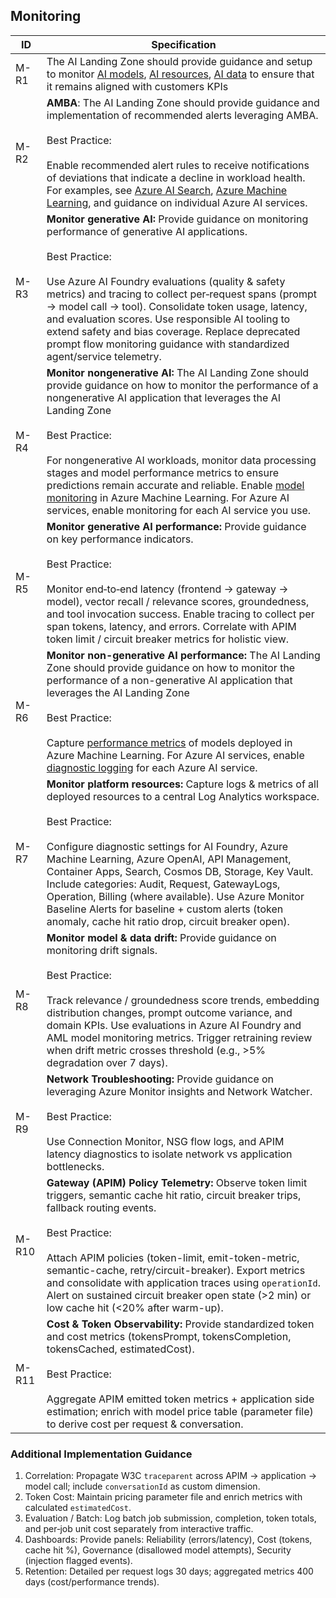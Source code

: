 ## Monitoring

| ID   | Specification |
|------|--------------|
| M-R1 | The AI Landing Zone should provide guidance and setup to monitor [AI models](https://learn.microsoft.com/azure/cloud-adoption-framework/scenarios/ai/platform/management#manage-ai-models), [AI resources](https://learn.microsoft.com/azure/cloud-adoption-framework/scenarios/ai/platform/management#manage-ai-operations), [AI data](https://learn.microsoft.com/azure/cloud-adoption-framework/scenarios/ai/platform/management#manage-ai-data) to ensure that it remains aligned with customers KPIs |
| M-R2 | **AMBA**: The AI Landing Zone should provide guidance and implementation of recommended alerts leveraging AMBA.<br><br>Best Practice:<br><br>Enable recommended alert rules to receive notifications of deviations that indicate a decline in workload health. For examples, see [Azure AI Search](https://learn.microsoft.com/azure/search/monitor-azure-cognitive-search#azure-ai-search-alert-rules), [Azure Machine Learning](https://learn.microsoft.com/azure/machine-learning/monitor-azure-machine-learning), and guidance on individual Azure AI services. |
| M-R3 | **Monitor generative AI:** Provide guidance on monitoring performance of generative AI applications.<br><br>Best Practice:<br><br>Use Azure AI Foundry evaluations (quality & safety metrics) and tracing to collect per‑request spans (prompt → model call → tool). Consolidate token usage, latency, and evaluation scores. Use responsible AI tooling to extend safety and bias coverage. Replace deprecated prompt flow monitoring guidance with standardized agent/service telemetry. |
| M-R4 | **Monitor nongenerative AI:** The AI Landing Zone should provide guidance on how to monitor the performance of a nongenerative AI application that leverages the AI Landing Zone<br><br>Best Practice:<br><br>For nongenerative AI workloads, monitor data processing stages and model performance metrics to ensure predictions remain accurate and reliable. Enable [model monitoring](https://learn.microsoft.com/azure/machine-learning/concept-model-monitoring) in Azure Machine Learning. For Azure AI services, enable monitoring for each AI service you use. |
| M-R5 | **Monitor generative AI performance:** Provide guidance on key performance indicators.<br><br>Best Practice:<br><br>Monitor end‑to‑end latency (frontend → gateway → model), vector recall / relevance scores, groundedness, and tool invocation success. Enable tracing to collect per span tokens, latency, and errors. Correlate with APIM token limit / circuit breaker metrics for holistic view. |
| M-R6 | **Monitor non-generative AI performance:** The AI Landing Zone should provide guidance on how to monitor the performance of a non-generative AI application that leverages the AI Landing Zone<br><br>Best Practice:<br><br>Capture [performance metrics](https://learn.microsoft.com/azure/machine-learning/how-to-monitor-model-performance#set-up-model-performance-monitoring) of models deployed in Azure Machine Learning. For Azure AI services, enable [diagnostic logging](https://learn.microsoft.com/azure/ai-services/diagnostic-logging) for each Azure AI service. |
| M-R7 | **Monitor platform resources:** Capture logs & metrics of all deployed resources to a central Log Analytics workspace.<br><br>Best Practice:<br><br>Configure diagnostic settings for AI Foundry, Azure Machine Learning, Azure OpenAI, API Management, Container Apps, Search, Cosmos DB, Storage, Key Vault. Include categories: Audit, Request, GatewayLogs, Operation, Billing (where available). Use Azure Monitor Baseline Alerts for baseline + custom alerts (token anomaly, cache hit ratio drop, circuit breaker open). |
| M-R8 | **Monitor model & data drift:** Provide guidance on monitoring drift signals.<br><br>Best Practice:<br><br>Track relevance / groundedness score trends, embedding distribution changes, prompt outcome variance, and domain KPIs. Use evaluations in Azure AI Foundry and AML model monitoring metrics. Trigger retraining review when drift metric crosses threshold (e.g., >5% degradation over 7 days). |
| M-R9 | **Network Troubleshooting:** Provide guidance on leveraging Azure Monitor insights and Network Watcher.<br><br>Best Practice:<br><br>Use Connection Monitor, NSG flow logs, and APIM latency diagnostics to isolate network vs application bottlenecks. |
| M-R10 | **Gateway (APIM) Policy Telemetry:** Observe token limit triggers, semantic cache hit ratio, circuit breaker trips, fallback routing events.<br><br>Best Practice:<br><br>Attach APIM policies (token-limit, emit-token-metric, semantic-cache, retry/circuit-breaker). Export metrics and consolidate with application traces using `operationId`. Alert on sustained circuit breaker open state (>2 min) or low cache hit (<20% after warm-up). |
| M-R11 | **Cost & Token Observability:** Provide standardized token and cost metrics (tokensPrompt, tokensCompletion, tokensCached, estimatedCost).<br><br>Best Practice:<br><br>Aggregate APIM emitted token metrics + application side estimation; enrich with model price table (parameter file) to derive cost per request & conversation. |

### Additional Implementation Guidance
1. Correlation: Propagate W3C `traceparent` across APIM → application → model call; include `conversationId` as custom dimension.
2. Token Cost: Maintain pricing parameter file and enrich metrics with calculated `estimatedCost`.
3. Evaluation / Batch: Log batch job submission, completion, token totals, and per‑job unit cost separately from interactive traffic.
4. Dashboards: Provide panels: Reliability (errors/latency), Cost (tokens, cache hit %), Governance (disallowed model attempts), Security (injection flagged events).
5. Retention: Detailed per request logs 30 days; aggregated metrics 400 days (cost/performance trends).

